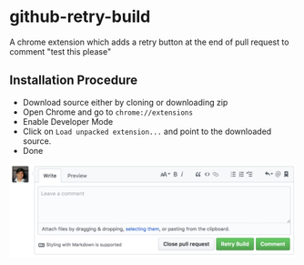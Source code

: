 # github-retry-build
A chrome extension which adds a retry button at the end of pull request to comment "test this please"

## Installation Procedure
- Download source either by cloning or downloading zip
- Open Chrome and go to `chrome://extensions`
- Enable Developer Mode
- Click on `Load unpacked extension...` and point to the downloaded source.
- Done

![alt text](https://raw.githubusercontent.com/tushar-acharya/github-retry-build/master/demo/screenshot.png)